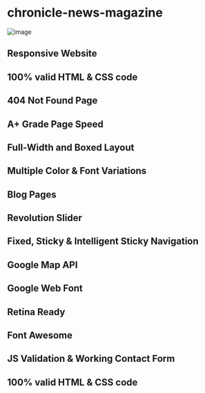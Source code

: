 # chronicle-news-magazine
![image](https://user-images.githubusercontent.com/89597087/133686551-cfefc741-87d4-41d2-8f82-a5ffc7080fe2.png)

## Responsive Website
## 100% valid HTML & CSS code
## 404 Not Found Page
## A+ Grade Page Speed
## Full-Width and Boxed Layout
## Multiple Color & Font Variations
## Blog Pages
## Revolution Slider
## Fixed, Sticky & Intelligent Sticky Navigation
## Google Map API
## Google Web Font
## Retina Ready
## Font Awesome
## JS Validation & Working Contact Form
## 100% valid HTML & CSS code
